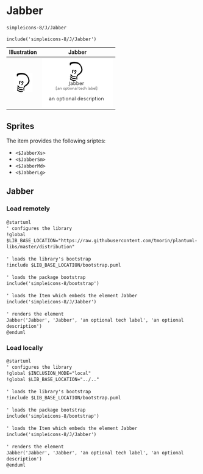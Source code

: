 # Jabber


```text
simpleicons-8/J/Jabber
```

```text
include('simpleicons-8/J/Jabber')
```



| Illustration | Jabber |
| :---: | :---: |
| ![illustration for Illustration](../../simpleicons-8/J/Jabber.png) | ![illustration for Jabber](../../simpleicons-8/J/Jabber.Local.png) |



## Sprites
The item provides the following sriptes:

- `<$JabberXs>`
- `<$JabberSm>`
- `<$JabberMd>`
- `<$JabberLg>`





## Jabber

### Load remotely
```plantuml
@startuml
' configures the library
!global $LIB_BASE_LOCATION="https://raw.githubusercontent.com/tmorin/plantuml-libs/master/distribution"

' loads the library's bootstrap
!include $LIB_BASE_LOCATION/bootstrap.puml

' loads the package bootstrap
include('simpleicons-8/bootstrap')

' loads the Item which embeds the element Jabber
include('simpleicons-8/J/Jabber')

' renders the element
Jabber('Jabber', 'Jabber', 'an optional tech label', 'an optional description')
@enduml
```

### Load locally
```plantuml
@startuml
' configures the library
!global $INCLUSION_MODE="local"
!global $LIB_BASE_LOCATION="../.."

' loads the library's bootstrap
!include $LIB_BASE_LOCATION/bootstrap.puml

' loads the package bootstrap
include('simpleicons-8/bootstrap')

' loads the Item which embeds the element Jabber
include('simpleicons-8/J/Jabber')

' renders the element
Jabber('Jabber', 'Jabber', 'an optional tech label', 'an optional description')
@enduml
```

